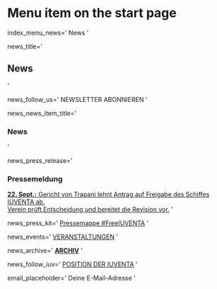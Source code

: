 # Menu item on the start page
index_menu_news='
News
'

news_title='
## News
'

news_follow_us='
NEWSLETTER ABONNIEREN
'

news_news_item_title='
### News
'

news_press_release='
### Pressemeldung

[**22. Sept.:** Gericht von Trapani lehnt Antrag auf Freigabe des Schiffes IUVENTA ab.  
Verein prüft Entscheidung und bereitet die Revision vor.](../f/files/Pressemitteilung_170922.pdf) 
'

news_press_kit='
[Pressemappe #FreeIUVENTA](./press)
'

news_events='
[VERANSTALTUNGEN](https://www.facebook.com/pg/JugendRettet/events/)
'

news_archive='
**[ARCHIV](./archive)**
'

news_follow_iuv='
[POSITION DER IUVENTA](./mission#current)
'

email_placeholder='
Deine E-Mail-Adresse
'
